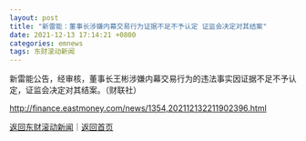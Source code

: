 ```yaml
---
layout: post
title: "新雷能：董事长涉嫌内幕交易行为证据不足不予认定 证监会决定对其结案"
date: 2021-12-13 17:14:21 +0800
categories: emnews
tags: 东财滚动新闻
---
```


新雷能公告，经审核，董事长王彬涉嫌内幕交易行为的违法事实因证据不足不予认定，证监会决定对其结案。（财联社）

<http://finance.eastmoney.com/news/1354,202112132211902396.html>

[返回东财滚动新闻](//finews.withounder.com/emnews/)｜[返回首页](//finews.withounder.com/)
